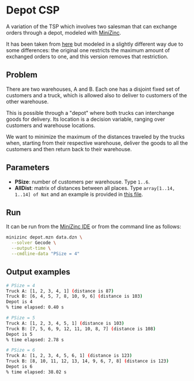 # Depot CSP

A variation of the TSP which involves two salesman that
can exchange orders through a depot, modeled with 
[MiniZinc](https://www.minizinc.org).

It has been taken from [here](https://github.com/MiniZinc/minizinc-benchmarks/blob/master/depot-placement/depot_placement.mzn) but modeled in a slightly different way
due to some differences: the
original one restricts the maximum amount of exchanged orders to one, and this version
removes that restriction.

## Problem
There are two warehouses, A and B. Each one has a disjoint fixed 
set of customers and a truck, which is allowed also to deliver to 
customers of the other warehouse.

This is possible through a "depot" where both trucks can 
interchange goods for delivery. Its location is a decision
variable, ranging over customers and warehouse locations.

We want to minimize the maximum of the distances traveled
by the trucks when, starting from their respective
warehouse, deliver the goods to all the customers and 
then return back to their warehouse.

## Parameters

- **PSize**: number of customers per warehouse. Type `1..6`.
- **AllDist**: matrix of distances between all places. Type `array[1..14, 1..14] of Nat` and an example is provided in [this file](./data.dzn).

## Run

It can be run from the [MiniZinc IDE](https://www.minizinc.org/ide/) or
from the command line as follows:

```sh
minizinc depot.mzn data.dzn \
  --solver Gecode \
  --output-time \
  --cmdline-data "PSize = 4"
```

## Output examples

```sh
# PSize = 4
Truck A: [1, 2, 3, 4, 1] (distance is 87)
Truck B: [6, 4, 5, 7, 8, 10, 9, 6] (distance is 103)
Depot is 4
% time elapsed: 0.40 s

# PSize = 5
Truck A: [1, 2, 3, 4, 5, 1] (distance is 103)
Truck B: [7, 5, 6, 9, 12, 11, 10, 8, 7] (distance is 108)
Depot is 5
% time elapsed: 2.78 s

# PSize = 6
Truck A: [1, 2, 3, 4, 5, 6, 1] (distance is 123)
Truck B: [8, 10, 11, 12, 13, 14, 9, 6, 7, 8] (distance is 123)
Depot is 6
% time elapsed: 38.02 s
```
